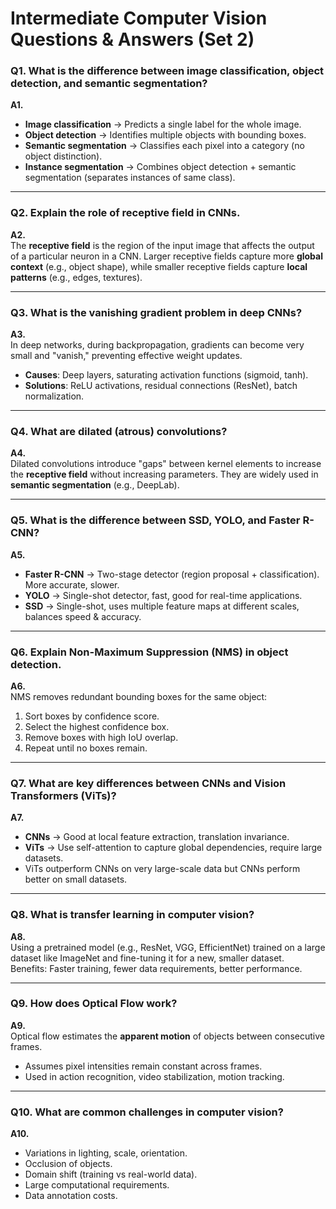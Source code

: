 # Intermediate Computer Vision Questions & Answers (Set 2)

### Q1. What is the difference between image classification, object detection, and semantic segmentation?
**A1.**  
- **Image classification** → Predicts a single label for the whole image.  
- **Object detection** → Identifies multiple objects with bounding boxes.  
- **Semantic segmentation** → Classifies each pixel into a category (no object distinction).  
- **Instance segmentation** → Combines object detection + semantic segmentation (separates instances of same class).

---

### Q2. Explain the role of receptive field in CNNs.
**A2.**  
The **receptive field** is the region of the input image that affects the output of a particular neuron in a CNN. Larger receptive fields capture more **global context** (e.g., object shape), while smaller receptive fields capture **local patterns** (e.g., edges, textures).

---

### Q3. What is the vanishing gradient problem in deep CNNs?
**A3.**  
In deep networks, during backpropagation, gradients can become very small and "vanish," preventing effective weight updates.  
- **Causes**: Deep layers, saturating activation functions (sigmoid, tanh).  
- **Solutions**: ReLU activations, residual connections (ResNet), batch normalization.

---

### Q4. What are dilated (atrous) convolutions?
**A4.**  
Dilated convolutions introduce "gaps" between kernel elements to increase the **receptive field** without increasing parameters. They are widely used in **semantic segmentation** (e.g., DeepLab).

---

### Q5. What is the difference between SSD, YOLO, and Faster R-CNN?
**A5.**  
- **Faster R-CNN** → Two-stage detector (region proposal + classification). More accurate, slower.  
- **YOLO** → Single-shot detector, fast, good for real-time applications.  
- **SSD** → Single-shot, uses multiple feature maps at different scales, balances speed & accuracy.

---

### Q6. Explain Non-Maximum Suppression (NMS) in object detection.
**A6.**  
NMS removes redundant bounding boxes for the same object:  
1. Sort boxes by confidence score.  
2. Select the highest confidence box.  
3. Remove boxes with high IoU overlap.  
4. Repeat until no boxes remain.

---

### Q7. What are key differences between CNNs and Vision Transformers (ViTs)?
**A7.**  
- **CNNs** → Good at local feature extraction, translation invariance.  
- **ViTs** → Use self-attention to capture global dependencies, require large datasets.  
- ViTs outperform CNNs on very large-scale data but CNNs perform better on small datasets.

---

### Q8. What is transfer learning in computer vision?
**A8.**  
Using a pretrained model (e.g., ResNet, VGG, EfficientNet) trained on a large dataset like ImageNet and fine-tuning it for a new, smaller dataset.  
Benefits: Faster training, fewer data requirements, better performance.

---

### Q9. How does Optical Flow work?
**A9.**  
Optical flow estimates the **apparent motion** of objects between consecutive frames.  
- Assumes pixel intensities remain constant across frames.  
- Used in action recognition, video stabilization, motion tracking.

---

### Q10. What are common challenges in computer vision?
**A10.**  
- Variations in lighting, scale, orientation.  
- Occlusion of objects.  
- Domain shift (training vs real-world data).  
- Large computational requirements.  
- Data annotation costs.

